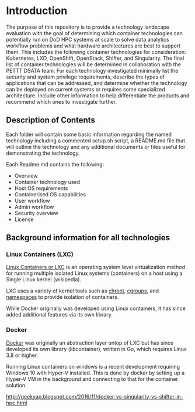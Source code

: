 # Introduction
The purpose of this repository is to provide a technology landscape evaluation with the goal of determining which container technologies can potentially run on DoD HPC systems at scale to solve data analytics workflow problems and what hardware architectures are best to support them. This includes the following container technologies for consideration: Kubernetes, LXD, OpenShift, OpenStack, Shifter, and Singularity. The final list of container technologies will be determined in collaboration with the PETTT DSATA team. For each technology investigated minimally list the security and system privilege requirements, describe the types of applications that can be addressed, and determine whether the technology can be deployed on current systems or requires some specialized architecture. Include other information to help differentiate the products and recommend which ones to investigate further.

## Description of Contents
Each folder will contain some basic information regarding the named technology including a commented setup.sh script, a README.md file that will outline the technology and any additional documents or files useful for demonstrating the technology.

Each Readme.md contains the following:
* Overview
* Container technology used
* Host OS requirements
* Containerised OS capabilities
* User workflow
* Admin workflow
* Security overview
* License


## Background information for all technologies
### Linux Containers (LXC)
[Linux Containers or LXC](https://en.wikipedia.org/wiki/LXC) is an operating system level virtualization method for running multiple isolated Linux systems (containers) on a host using a Single Linux kernel (wikipedia).

LXC uses a variety of kernel tools such as [chroot][chroot], [cgroups][cgroups], and [namespaces][namespaces] to provide isolation of containers.

While Docker originally was developed using Linux containers, it has since added additional features via its own library.

### Docker
[Docker](https://en.wikipedia.org/wiki/Docker_(software)) was originally an abstraction layer ontop of LXC but has since developed its own library (libcontainer), written in Go, which requires Linux 3.8 or higher.

Running Linux containers on windows is a recent development requiring Windows 10 with Hyper-V installed.  This is done by docker by setting up a Hyper-V VM in the background and connecting to that for the container solution.

http://geekyap.blogspot.com/2016/11/docker-vs-singularity-vs-shifter-in-hpc.html

[cgroups]:https://en.wikipedia.org/wiki/Cgroups
[namespaces]:https://en.wikipedia.org/wiki/Linux_namespaces
[chroot]:https://en.wikipedia.org/wiki/Chroot